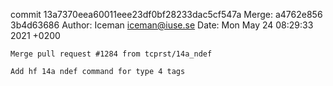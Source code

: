 commit 13a7370eea60011eee23df0bf28233dac5cf547a
Merge: a4762e856 3b4d63686
Author: Iceman <iceman@iuse.se>
Date:   Mon May 24 08:29:33 2021 +0200

    Merge pull request #1284 from tcprst/14a_ndef
    
    Add hf 14a ndef command for type 4 tags


